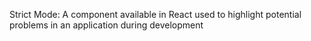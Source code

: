  Strict Mode: A component available in React used to highlight potential problems in an application during development